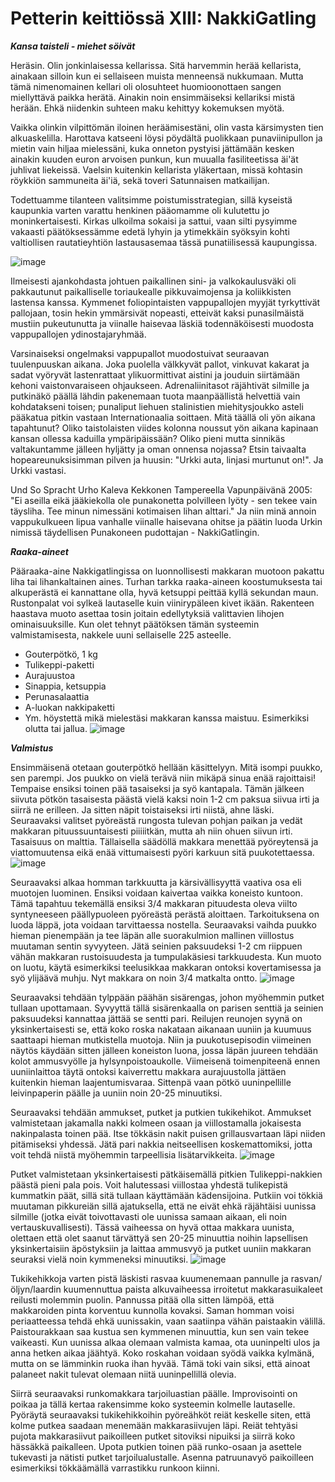 # Petterin keittiössä XIII: NakkiGatling

***Kansa taisteli - miehet söivät***

Heräsin. Olin jonkinlaisessa kellarissa. Sitä harvemmin herää kellarista, ainakaan silloin kun ei sellaiseen muista menneensä nukkumaan. Mutta tämä nimenomainen kellari oli olosuhteet huomioonottaen sangen miellyttävä paikka herätä. Ainakin noin ensimmäiseksi kellariksi mistä herään. Ehkä niidenkin suhteen maku kehittyy kokemuksen myötä.

Vaikka olinkin vilpittömän iloinen heräämisestäni, olin vasta kärsimysten tien alkuaskelilla. Harottava katseeni löysi pöydältä puolikkaan punaviinipullon ja mietin vain hiljaa mielessäni, kuka onneton pystyisi jättämään kesken ainakin kuuden euron arvoisen punkun, kun muualla fasiliteetissa äi'ät juhlivat liekeissä. Vaelsin kuitenkin kellarista yläkertaan, missä kohtasin röykkiön sammuneita äi'iä, sekä toveri Satunnaisen matkailijan.

Todettuamme tilanteen valitsimme poistumisstrategian, sillä kyseistä kaupunkia varten varattu henkinen pääomamme oli kulutettu jo moninkertaisesti. Kirkas ulkoilma sokaisi ja sattui, vaan silti pysyimme vakaasti päätöksessämme edetä lyhyin ja ytimekkäin syöksyin kohti valtiollisen rautatieyhtiön lastausasemaa tässä punatiilisessä kaupungissa.

![image](https://user-images.githubusercontent.com/64993772/189292239-b3c88acf-b28d-475c-81b6-771e30a90df2.png)

Ilmeisesti ajankohdasta johtuen paikallinen sini- ja valkokaulusväki oli pakkautunut paikalliselle toriaukealle pikkuvaimojensa ja koliikkisten lastensa kanssa. Kymmenet foliopintaisten vappupallojen myyjät tyrkyttivät pallojaan, tosin hekin ymmärsivät nopeasti, etteivät kaksi punasilmäistä mustiin pukeutunutta ja viinalle haisevaa läskiä todennäköisesti muodosta vappupallojen ydinostajaryhmää.

Varsinaiseksi ongelmaksi vappupallot muodostuivat seuraavan tuulenpuuskan aikana. Joka puolella välkkyvät pallot, vinkuvat kakarat ja sadat vyöryvät lastenrattaat ylikuormittivat aistini ja jouduin siirtämään kehoni vaistonvaraiseen ohjaukseen. Adrenaliinitasot räjähtivät silmille ja putkinäkö päällä lähdin pakenemaan tuota maanpäällistä helvettiä vain kohdatakseni toisen; punaliput liehuen stalinistien miehitysjoukko asteli pääkatua pitkin vastaan Internationaalia soittaen. Mitä täällä oli yön aikana tapahtunut? Oliko taistolaisten viides kolonna noussut yön aikana kapinaan kansan ollessa kaduilla ympäripäissään? Oliko pieni mutta sinnikäs valtakuntamme jälleen hyljätty ja oman onnensa nojassa? Etsin taivaalta hopeareunuksisimman pilven ja huusin: "Urkki auta, linjasi murtunut on!". Ja Urkki vastasi.

Und So Spracht Urho Kaleva Kekkonen Tampereella Vapunpäivänä 2005: "Ei aseilla eikä jääkiekolla ole punakonetta polvilleen lyöty - sen tekee vain täysliha. Tee minun nimessäni kotimaisen lihan alttari." Ja niin minä annoin vappukulkueen lipua vanhalle viinalle haisevana ohitse ja päätin luoda Urkin nimissä täydellisen Punakoneen pudottajan - NakkiGatlingin.

***Raaka-aineet***

Pääraaka-aine Nakkigatlingissa on luonnollisesti makkaran muotoon pakattu liha tai lihankaltainen aines. Turhan tarkka raaka-aineen koostumuksesta tai alkuperästä ei kannattane olla, hyvä ketsuppi peittää kyllä sekundan maun. Rustonpalat voi sylkeä lautaselle kuin viinirypäleen kivet ikään. Rakenteen haastava muoto asettaa tosin joitain edellytyksiä valittavien lihojen ominaisuuksille. Kun olet tehnyt päätöksen tämän systeemin valmistamisesta, nakkele uuni sellaiselle 225 asteelle.
- Gouterpötkö, 1 kg
- Tulikeppi-paketti
- Aurajuustoa
- Sinappia, ketsuppia
- Perunasalaattia
- A-luokan nakkipaketti
- Ym. höystettä mikä mielestäsi makkaran kanssa maistuu. Esimerkiksi olutta tai jallua. 
![image](https://user-images.githubusercontent.com/64993772/189292412-c030b2fd-aa07-4c26-b6d1-0f6563e0ad2b.png)

***Valmistus***

Ensimmäisenä otetaan gouterpötkö hellään käsittelyyn. Mitä isompi puukko, sen parempi. Jos puukko on vielä terävä niin mikäpä sinua enää rajoittaisi! Tempaise ensiksi toinen pää tasaiseksi ja syö kantapala. Tämän jälkeen siivuta pötkön tasaisesta päästä vielä kaksi noin 1-2 cm paksua siivua irti ja siirrä ne erilleen. Ja sitten näpit toistaiseksi irti niistä, ahne läski. Seuraavaksi valitset pyöreästä rungosta tulevan pohjan paikan ja vedät makkaran pituussuuntaisesti piiiiitkän, mutta ah niin ohuen siivun irti. Tasaisuus on malttia. Tällaisella säädöllä makkara menettää pyöreytensä ja viattomuutensa eikä enää vittumaisesti pyöri karkuun sitä puukotettaessa.
![image](https://user-images.githubusercontent.com/64993772/189292498-9304891f-ef7a-4a27-bf39-5c11aafe917f.png)

Seuraavaksi alkaa homman tarkkuutta ja kärsivällisyyttä vaativa osa eli muotojen luominen. Ensiksi voidaan kaivertaa vaikka koneisto kuntoon. Tämä tapahtuu tekemällä ensiksi 3/4 makkaran pituudesta oleva viilto syntyneeseen päällypuoleen pyöreästä perästä aloittaen. Tarkoituksena on luoda läppä, jota voidaan tarvittaessa nostella. Seuraavaksi vaihda puukko hieman pienempään ja tee läpän alle suorakulmion mallinen viillostus muutaman sentin syvyyteen. Jätä seinien paksuudeksi 1-2 cm riippuen vähän makkaran rustoisuudesta ja tumpulakäsiesi tarkkuudesta. Kun muoto on luotu, käytä esimerkiksi teelusikkaa makkaran ontoksi kovertamisessa ja syö ylijäävä muhju. Nyt makkara on noin 3/4 matkalta ontto.
![image](https://user-images.githubusercontent.com/64993772/189292599-27473a42-c3a8-481c-bbe9-7d98a9d558f8.png)

Seuraavaksi tehdään tylppään päähän sisärengas, johon myöhemmin putket tullaan upottamaan. Syvyyttä tällä sisärenkaalla on parisen senttiä ja seinien paksuudeksi kannattaa jättää se sentti pari. Reilujen reunojen syynä on yksinkertaisesti se, että koko roska nakataan aikanaan uuniin ja kuumuus saattaapi hieman mutkistella muotoja. Niin ja puukotusepisodin viimeinen näytös käydään sitten jälleen koneiston luona, jossa läpän juureen tehdään kolot ammusvyölle ja hylsynpoistoaukolle. Viimeisenä toimenpiteenä ennen uuniinlaittoa täytä ontoksi kaiverrettu makkara aurajuustolla jättäen kuitenkin hieman laajentumisvaraa. Sittenpä vaan pötkö uuninpellille leivinpaperin päälle ja uuniin noin 20-25 minuutiksi.

Seuraavaksi tehdään ammukset, putket ja putkien tukikehikot. Ammukset valmistetaan jakamalla nakki kolmeen osaan ja viillostamalla jokaisesta nakinpalasta toinen pää. Itse tökkäsin nakit puisen grillausvartaan läpi niiden pitämiseksi yhdessä. Jätä pari nakkia neitseellisen koskemattomiksi, jotta voit tehdä niistä myöhemmin tarpeellisia lisätarvikkeita.
![image](https://user-images.githubusercontent.com/64993772/189292659-6cf2d12f-b175-4386-a30c-027e1d90d176.png)

Putket valmistetaan yksinkertaisesti pätkäisemällä pitkien Tulikeppi-nakkien päästä pieni pala pois. Voit halutessasi viillostaa yhdestä tulikepistä kummatkin päät, sillä sitä tullaan käyttämään kädensijoina. Putkiin voi tökkiä muutaman pikkureiän sillä ajatuksella, että ne eivät ehkä räjähtäisi uunissa silmille (jotka eivät toivottavasti ole uunissa samaan aikaan, eli noin vertauskuvallisesti). Tässä vaiheessa on hyvä ottaa makkara uunista, olettaen että olet saanut tärvättyä sen 20-25 minuuttia noihin lapsellisen yksinkertaisiin äpöstyksiin ja laittaa ammusvyö ja putket uuniin makkaran seuraksi vielä noin kymmeneksi minuutiksi.
![image](https://user-images.githubusercontent.com/64993772/189292743-ea8a1442-dd2d-4cfe-9ee5-5ff0a4163e66.png)

Tukikehikkoja varten pistä läskisti rasvaa kuumenemaan pannulle ja rasvan/öljyn/laardin kuumennuttua paista alkuvaiheessa irroitetut makkarasuikaleet reilusti molemmin puolin. Pannussa pitää olla sitten lämpöä, että makkaroiden pinta korventuu kunnolla kovaksi. Saman homman voisi periaatteessa tehdä ehkä uunissakin, vaan saatiinpa vähän paistaakin välillä. Paistourakkaan saa kustua sen kymmenen minuuttia, kun sen vain tekee vaikeasti. Kun uunissa alkaa olemaan valmista kamaa, ota uuninpelti ulos ja anna hetken aikaa jäähtyä. Koko roskahan voidaan syödä vaikka kylmänä, mutta on se lämminkin ruoka ihan hyvää. Tämä toki vain siksi, että ainoat palaneet nakit tulevat olemaan niitä uuninpellillä olevia.

Siirrä seuraavaksi runkomakkara tarjoiluastian päälle. Improvisointi on poikaa ja tällä kertaa rakensimme koko systeemin kolmelle lautaselle. Pyöräytä seuraavaksi tukikehikkoihin pyöreähköt reiät keskelle siten, että kolme putkea saadaan menemään makkarasiivujen läpi. Reiät tehtyäsi pujota makkarasiivut paikoilleen putket sitoviksi nipuiksi ja siirrä koko hässäkkä paikalleen. Upota putkien toinen pää runko-osaan ja asettele tukevasti ja nätisti putket tarjoilualustalle. Asenna patruunavyö paikoilleen esimerkiksi tökkäämällä varrastikku runkoon kiinni.
